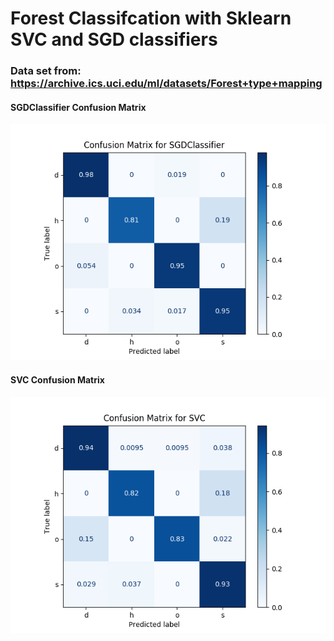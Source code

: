 # Forest Classifcation with Sklearn SVC and SGD classifiers

### Data set from: https://archive.ics.uci.edu/ml/datasets/Forest+type+mapping

#### SGDClassifier Confusion Matrix

![SGDClassifier_cf_mat](/plots/SGDClassifier_cf_mat.png)

#### SVC Confusion Matrix

![SVC_cf_mat](/plots/SVC_cf_mat.png)

